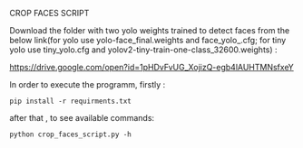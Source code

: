 CROP FACES SCRIPT

Download the folder with two yolo weights trained to detect faces from the below link(for yolo use yolo-face_final.weights and face_yolo_.cfg; for tiny yolo use tiny_yolo.cfg and yolov2-tiny-train-one-class_32600.weights)  :

https://drive.google.com/open?id=1pHDvFvUG_XojizQ-egb4lAUHTMNsfxeY

In order to execute the programm, firstly :

``pip install -r requirments.txt ``

after that , to see available commands: 

``python crop_faces_script.py -h``

